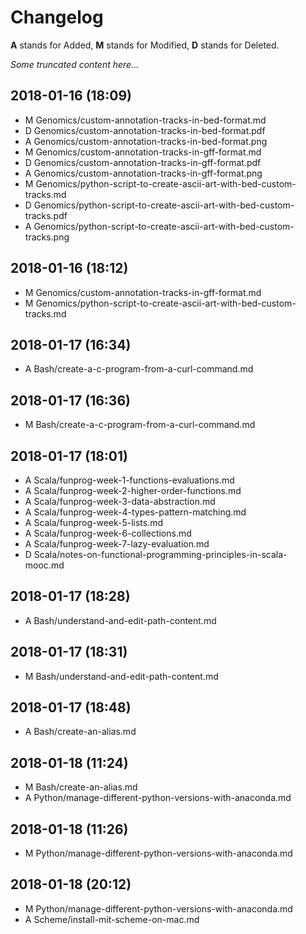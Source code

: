 # Changelog

__A__ stands for Added, __M__ stands for Modified, __D__ stands for Deleted.

_Some truncated content here..._

## 2018-01-16 (18:09)
* M  Genomics/custom-annotation-tracks-in-bed-format.md
* D  Genomics/custom-annotation-tracks-in-bed-format.pdf
* A  Genomics/custom-annotation-tracks-in-bed-format.png
* M  Genomics/custom-annotation-tracks-in-gff-format.md
* D  Genomics/custom-annotation-tracks-in-gff-format.pdf
* A  Genomics/custom-annotation-tracks-in-gff-format.png
* M  Genomics/python-script-to-create-ascii-art-with-bed-custom-tracks.md
* D  Genomics/python-script-to-create-ascii-art-with-bed-custom-tracks.pdf
* A  Genomics/python-script-to-create-ascii-art-with-bed-custom-tracks.png

## 2018-01-16 (18:12)
* M  Genomics/custom-annotation-tracks-in-gff-format.md
* M  Genomics/python-script-to-create-ascii-art-with-bed-custom-tracks.md

## 2018-01-17 (16:34)
* A  Bash/create-a-c-program-from-a-curl-command.md

## 2018-01-17 (16:36)
* M  Bash/create-a-c-program-from-a-curl-command.md

## 2018-01-17 (18:01)
* A  Scala/funprog-week-1-functions-evaluations.md
* A  Scala/funprog-week-2-higher-order-functions.md
* A  Scala/funprog-week-3-data-abstraction.md
* A  Scala/funprog-week-4-types-pattern-matching.md
* A  Scala/funprog-week-5-lists.md
* A  Scala/funprog-week-6-collections.md
* A  Scala/funprog-week-7-lazy-evaluation.md
* D  Scala/notes-on-functional-programming-principles-in-scala-mooc.md

## 2018-01-17 (18:28)
* A  Bash/understand-and-edit-path-content.md

## 2018-01-17 (18:31)
* M  Bash/understand-and-edit-path-content.md

## 2018-01-17 (18:48)
* A  Bash/create-an-alias.md

## 2018-01-18 (11:24)
* M  Bash/create-an-alias.md
* A  Python/manage-different-python-versions-with-anaconda.md

## 2018-01-18 (11:26)
* M  Python/manage-different-python-versions-with-anaconda.md

## 2018-01-18 (20:12)
* M  Python/manage-different-python-versions-with-anaconda.md
* A  Scheme/install-mit-scheme-on-mac.md

